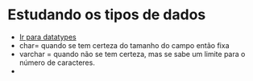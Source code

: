 # Estudando os tipos de dados
* <a href = "https://www.w3schools.com/sql/sql_datatypes.asp">Ir para datatypes</a>
* char= quando se tem certeza do tamanho do campo então fixa
* varchar = quando não se tem certeza, mas se sabe um limite para o número de caracteres.
*